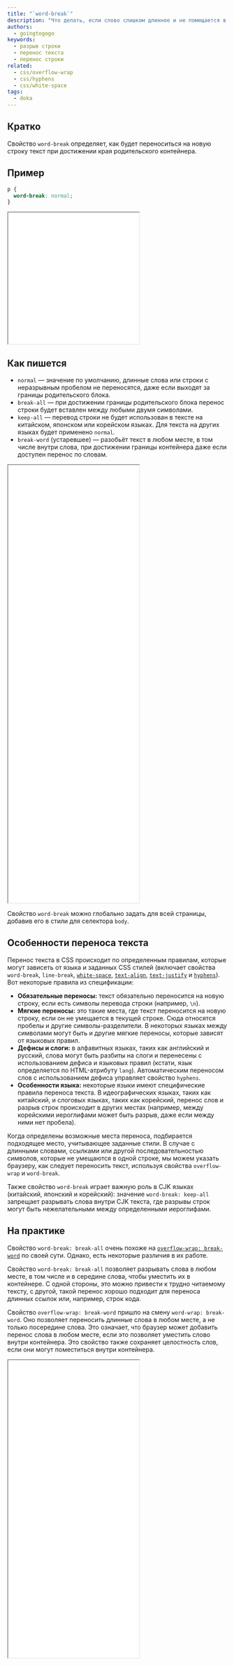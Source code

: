 ```yaml
---
title: "`word-break`"
description: "Что делать, если слово слишком длинное и не помещается в блок целиком?"
authors:
  - goingtogogo
keywords:
  - разрыв строки
  - перенос текста
  - перенос строки
related:
  - css/overflow-wrap
  - css/hyphens
  - css/white-space
tags:
  - doka
---
```


## Кратко

Свойство `word-break` определяет, как будет переноситься на новую строку текст при достижении края родительского контейнера.

## Пример

```css
p {
  word-break: normal;
}
```

<iframe title="Очень длинный термин" src="demos/default/" height="300"></iframe>

## Как пишется

- `normal` — значение по умолчанию, длинные слова или строки с неразрывным пробелом не переносятся, даже если выходят за границы родительского блока.
- `break-all` — при достижении границы родительского блока перенос строки будет вставлен между любыми двумя символами.
- `keep-all` — перевод строки не будет использован в тексте на китайском, японском или корейском языках. Для текста на других языках будет применено `normal`.
- `break-word` (устаревшее) — разобьёт текст в любом месте, в том числе внутри слова, при достижении границы контейнера даже если доступен перенос по словам.

<iframe title="Разные значения" src="demos/every/" height="1000"></iframe>

Свойство `word-break` можно глобально задать для всей страницы, добавив его в стили для селектора `body`.

## Особенности переноса текста

Перенос текста в CSS происходит по определенным правилам, которые могут зависеть от языка и заданных CSS стилей (включает свойства `word-break`, `line-break`, [`white-space`](/css/white-space/), [`text-align`](/css/text-align/), [`text-justify`](/css/text-justify/) и [`hyphens`](/css/hyphens/)). Вот некоторые правила из спецификации:

- **Обязательные переносы:** текст обязательно переносится на новую строку, если есть символы перевода строки (например, `\n`).
- **Мягкие переносы:** это такие места, где текст переносится на новую строку, если он не умещается в текущей строке. Сюда относятся пробелы и другие символы-разделители. В некоторых языках между символами могут быть и другие мягкие переносы, которые зависят от языковых правил.
- **Дефисы и слоги:** в алфавитных языках, таких как английский и русский, слова могут быть разбиты на слоги и перенесены с использованием дефиса и языковых правил (кстати, язык определяется по HTML-атрибуту `lang`). Автоматическим переносом слов с использованием дефиса управляет свойство `hyphens`.
- **Особенности языка:** некоторые языки имеют специфические правила переноса текста. В идеографических языках, таких как китайский, и слоговых языках, таких как корейский, перенос слов и разрыв строк происходит в других местах (например, между корейскими иероглифами может быть разрыв, даже если между ними нет пробела).

Когда определены возможные места переноса, подбирается подходящее место, учитывающее заданные стили. В случае с длинными словами, ссылками или другой последовательностью символов, которые не умещаются в одной строке, мы можем указать браузеру, как следует переносить текст, используя свойства `overflow-wrap` и `word-break`.

Также свойство `word-break` играет важную роль в CJK языках (китайский, японский и корейский): значение `word-break: keep-all` запрещает разрывать слова внутри CJK текста, где разрывы строк могут быть нежелательными между определенными иероглифами.

## На практике

Свойство `word-break: break-all` очень похоже на [`overflow-wrap: break-word`](/css/overflow-wrap/) по своей сути. Однако, есть некоторые различия в их работе.

Свойство `word-break: break-all` позволяет разрывать слова в любом месте, в том числе и в середине слова, чтобы уместить их в контейнере. С одной стороны, это можно привести к трудно читаемому тексту, с другой, такой перенос хорошо подходит для переноса длинных ссылок или, например, строк кода.

Свойство `overflow-wrap: break-word` пришло на смену `word-wrap: break-word`. Оно позволяет переносить длинные слова в любом месте, а не только посередине слова. Это означает, что браузер может добавить перенос слова в любом месте, если это позволяет уместить слово внутри контейнера. Это свойство также сохраняет целостность слов, если они могут поместиться внутри контейнера.

<iframe title="Сравнение word-break и overflow-wrap" src="demos/overflow-wrap/" height="680"></iframe>
